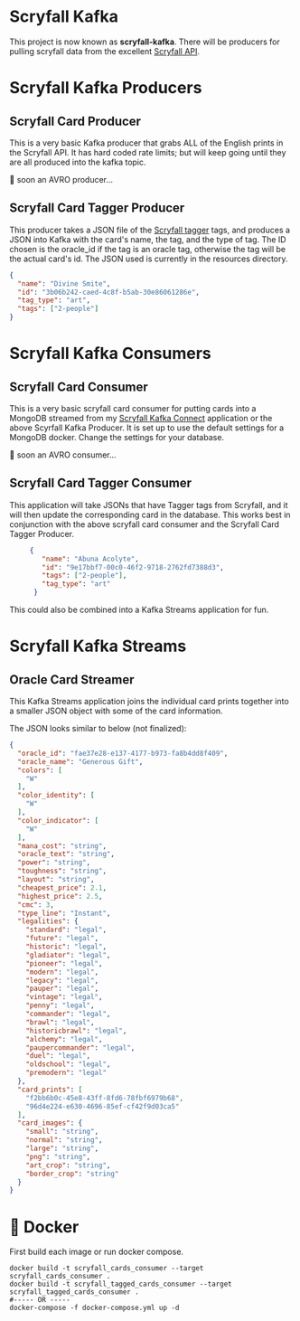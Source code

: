 # Scryfall Kafka 

This project is now known as **scryfall-kafka**. There will be producers for pulling scryfall data from the
excellent [Scryfall API](https://scryfall.com/docs/api).

# Scryfall Kafka Producers

## Scryfall Card Producer

This is a very basic Kafka producer that grabs ALL of the English prints in the Scryfall API. It has 
hard coded rate limits; but will keep going until they are all produced into the kafka topic.

:hammer: soon an AVRO producer...

## Scryfall Card Tagger Producer

This producer takes a JSON file of the [Scryfall tagger](https://tagger.scryfall.com/) tags, and produces 
a JSON into Kafka with the card's name, the tag, and the type of tag. The ID chosen is the oracle_id if the 
tag is an oracle tag, otherwise the tag will be the actual card's id. The JSON used is currently in the 
resources directory. 

```json
{ 
  "name": "Divine Smite", 
  "id": "3b06b242-caed-4c8f-b5ab-30e86061286e", 
  "tag_type": "art", 
  "tags": ["2-people"]
}
```
# Scryfall Kafka Consumers

## Scryfall Card Consumer

This is a very basic scryfall card consumer for putting cards into a MongoDB streamed from my 
[Scryfall Kafka Connect](https://github.com/danwiseman/scryfallconnect) application or the above Scyrfall 
Kafka Producer. It is set up to use the default settings for a MongoDB docker. Change the settings for 
your database.

:hammer: soon an AVRO consumer...

## Scryfall Card Tagger Consumer

This application will take JSONs that have Tagger tags from Scryfall, and it will then
update the corresponding card in the database. This works best in conjunction with the
above scryfall card consumer and the Scryfall Card Tagger Producer.

```json
     {
        "name": "Abuna Acolyte",
        "id": "9e17bbf7-00c0-46f2-9718-2762fd7388d3",
        "tags": ["2-people"],
        "tag_type": "art"
      }
```

This could also be combined into a Kafka Streams application for fun.

# Scryfall Kafka Streams

## Oracle Card Streamer

This Kafka Streams application joins the individual card prints together into a smaller JSON object with some of the card
information. 

The JSON looks similar to below (not finalized):

```json
{
  "oracle_id": "fae37e28-e137-4177-b973-fa8b4dd8f409",
  "oracle_name": "Generous Gift",
  "colors": [
    "W"
  ],
  "color_identity": [
    "W"
  ],
  "color_indicator": [
    "W"
  ],
  "mana_cost": "string",
  "oracle_text": "string",
  "power": "string",
  "toughness": "string",
  "layout": "string",
  "cheapest_price": 2.1,
  "highest_price": 2.5,
  "cmc": 3,
  "type_line": "Instant",
  "legalities": {
    "standard": "legal",
    "future": "legal",
    "historic": "legal",
    "gladiator": "legal",
    "pioneer": "legal",
    "modern": "legal",
    "legacy": "legal",
    "pauper": "legal",
    "vintage": "legal",
    "penny": "legal",
    "commander": "legal",
    "brawl": "legal",
    "historicbrawl": "legal",
    "alchemy": "legal",
    "paupercommander": "legal",
    "duel": "legal",
    "oldschool": "legal",
    "premodern": "legal"
  },
  "card_prints": [
    "f2bb6b0c-45e8-43ff-8fd6-78fbf6979b68",
    "96d4e224-e630-4696-85ef-cf42f9d03ca5"
  ],
  "card_images": {
    "small": "string",
    "normal": "string",
    "large": "string",
    "png": "string",
    "art_crop": "string",
    "border_crop": "string"
  }
}
```

# :whale: Docker

First build each image or run docker compose.

```shell
docker build -t scryfall_cards_consumer --target scryfall_cards_consumer .
docker build -t scryfall_tagged_cards_consumer --target scryfall_tagged_cards_consumer .
#----- OR -----
docker-compose -f docker-compose.yml up -d
```